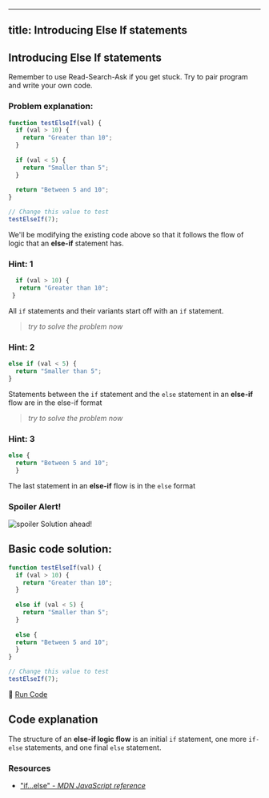 
---
title: Introducing Else If statements
---
## Introducing Else If statements

 Remember to use Read-Search-Ask if you get stuck. Try to pair program and write your own code.

 ### Problem explanation:
```javascript
function testElseIf(val) {
  if (val > 10) {
    return "Greater than 10";
  }
  
  if (val < 5) {
    return "Smaller than 5";
  }
  
  return "Between 5 and 10";
}

// Change this value to test
testElseIf(7);
```
We'll be modifying the existing code above so that it follows the flow of logic that an **else-if** statement has.

 ### Hint: 1
 ``` javascript
   if (val > 10) {
    return "Greater than 10";
  }
  ```
  All `if` statements and their variants start off with an `if` statement.
> _try to solve the problem now_
 
 ### Hint: 2
  ``` javascript
  else if (val < 5) {
    return "Smaller than 5";
  }
  ```
  Statements between the `if` statement and the `else` statement in an **else-if** flow are in the else-if format
> _try to solve the problem now_
 
 ### Hint: 3
``` javascript
else {
  return "Between 5 and 10";
  }
 ```
 The last statement in an **else-if** flow is in the `else` format
 ### Spoiler Alert!
![spoiler](http://discourse-user-assets.s3.amazonaws.com/original/2X/2/2d6c412a50797771301e7ceabd554cef4edcd74d.gif)
 Solution ahead!
 ## Basic code solution:
```javascript
function testElseIf(val) {
  if (val > 10) {
    return "Greater than 10";
  }
  
  else if (val < 5) {
    return "Smaller than 5";
  }
  
  else {
  return "Between 5 and 10";
  }
}

// Change this value to test
testElseIf(7);
```
:rocket: [Run Code](https://repl.it/@RyanPisuena/GoldenWorriedRuntime)
 ## Code explanation
The structure of an **else-if logic flow** is an initial `if` statement, one more `if-else` statements, and one final `else` statement.
 
### Resources
- ["if...else" - *MDN JavaScript reference*](https://developer.mozilla.org/en-US/docs/Web/JavaScript/Reference/Statements/if...else)


<!--stackedit_data:
eyJoaXN0b3J5IjpbODA0NzkyNzExLC0xMjUzODgyMzc4LC0xND
Q0MDg0MjQ0LC0xMDkyMDE2NjM1LDI5MTQ3MDE4LC0xOTM1NDE2
MjMwLC0xNzAzNDkxNDY1LC0xMzA3MTc5NDY1LDE1MTY0NzIwOD
IsLTM4OTEyNDU1NCwtODk3MTg3NjEyLDI5ODAwMjUxOSw5OTgw
ODU5MjcsLTEzMzcyNzA1ODYsLTE1MDg5MTIzMTQsLTc3NDIxMD
IzMiwtMjAzMDQ3MTkyOSw1NDI0NzMyNTgsMTc1ODQ4MTkyMl19

-->
